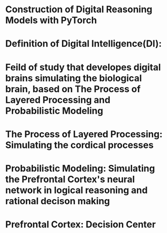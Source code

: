 # Construction of Digital Reasoning Models with PyTorch
#
#
#
# Definition of Digital Intelligence(DI):
# Feild of study that developes digital brains simulating the biological brain, based on The Process of Layered Processing and Probabilistic Modeling
#
#
# The Process of Layered Processing: Simulating the cordical processes 
#
# Probabilistic Modeling: Simulating the Prefrontal Cortex's neural network in logical reasoning and rational decison making 
#
# Prefrontal Cortex: Decision Center

